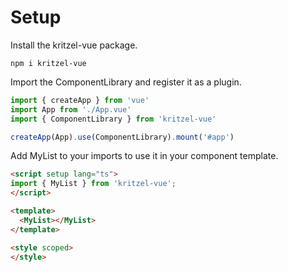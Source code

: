 # Setup

Install the kritzel-vue package.
```
npm i kritzel-vue
```

Import the ComponentLibrary and register it as a plugin.
```typescript
import { createApp } from 'vue'
import App from './App.vue'
import { ComponentLibrary } from 'kritzel-vue'

createApp(App).use(ComponentLibrary).mount('#app')

```

Add MyList to your imports to use it in your component template.
```html
<script setup lang="ts">
import { MyList } from 'kritzel-vue';
</script>

<template>
  <MyList></MyList>
</template>

<style scoped>
</style>
```
